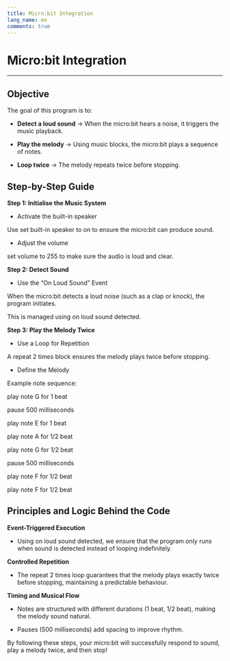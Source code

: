 ```yaml
---
title: Micro:bit Integration
lang_name: en 
comments: true
---
```


# Micro:bit Integration

---

## Objective

The goal of this program is to:

- **Detect a loud sound** → When the micro:bit hears a noise, it triggers the music playback.

- **Play the melody** → Using music blocks, the micro:bit plays a sequence of notes.

- **Loop twice** → The melody repeats twice before stopping.

## Step-by-Step Guide

**Step 1: Initialise the Music System**

- Activate the built-in speaker

Use set built-in speaker to on to ensure the micro:bit can produce sound.

- Adjust the volume

set volume to 255 to make sure the audio is loud and clear.

**Step 2: Detect Sound**

- Use the “On Loud Sound” Event

When the micro:bit detects a loud noise (such as a clap or knock), the program initiates.

This is managed using on loud sound detected.

**Step 3: Play the Melody Twice**

- Use a Loop for Repetition

A repeat 2 times block ensures the melody plays twice before stopping.

- Define the Melody

Example note sequence:

play note G for 1 beat

pause 500 milliseconds

play note E for 1 beat

play note A for 1/2 beat

play note G for 1/2 beat

pause 500 milliseconds

play note F for 1/2 beat

play note F for 1/2 beat

## Principles and Logic Behind the Code

**Event-Triggered Execution**

- Using on loud sound detected, we ensure that the program only runs when sound is detected instead of looping indefinitely.

**Controlled Repetition**

- The repeat 2 times loop guarantees that the melody plays exactly twice before stopping, maintaining a predictable behaviour.

**Timing and Musical Flow**

- Notes are structured with different durations (1 beat, 1/2 beat), making the melody sound natural.

- Pauses (500 milliseconds) add spacing to improve rhythm.

By following these steps, your micro:bit will successfully respond to sound, play a melody twice, and then stop!